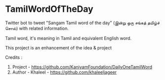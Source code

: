 # TamilWordOfTheDay
Twitter bot to tweet "Sangam Tamil word of the day" (இன்று ஒரு சங்கத் தமிழ்ச் சொல்) with related information. 

Tamil word, it's meaning in Tamil and equivalent English word. 

This project is an enhancement of the idea & project 

Credits : 

1. Project - https://github.com/KaniyamFoundation/DailyOneTamilWord
2. Author - Khaleel - https://github.com/khaleeljageer
